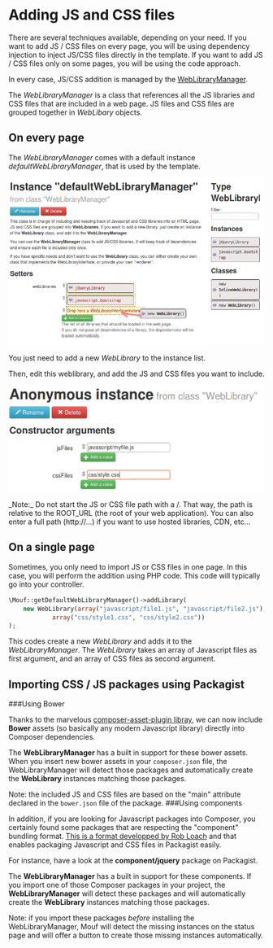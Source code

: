 Adding JS and CSS files
=======================

There are several techniques available, depending on your need.
If you want to add JS / CSS files on every page, you will be using dependency injection to inject JS/CSS files directly in the template.
If you want to add JS / CSS files only on some pages, you will be using the code approach.

In every case, JS/CSS addition is managed by the [WebLibraryManager](http://mouf-php.com/packages/mouf/html.utils.weblibrarymanager/README.md).

The _WebLibraryManager_ is a class that references all the JS libraries and CSS files that are included in a web page.
JS files and CSS files are grouped together in _WebLibary_ objects.

On every page
-------------

The _WebLibraryManager_ comes with a default instance *defaultWebLibraryManager*, that is used by the template.

![Web library manager instance](images/defaultWebLibraryManager.png)

You just need to add a new *WebLibrary* to the instance list.

Then, edit this weblibrary, and add the JS and CSS files you want to include.

![Web library instance](images/weblibrary.png)

<div class="alert">_Note:_ Do not start the JS or CSS file path with a /. That way, the path is relative to the
ROOT_URL (the root of your web application). You can also enter a full path (http://...) if you want to
use hosted libraries, CDN, etc...</div>

On a single page
----------------

Sometimes, you only need to import JS or CSS files in one page. In this case, you will perform the addition
using PHP code. This code will typically go into your controller.

```php
\Mouf::getDefaultWebLibraryManager()->addLibrary(
	new WebLibrary(array("javascript/file1.js", "javascript/file2.js"),
			array("css/style1.css", "css/style2.css"))	
);
```

This codes create a new *WebLibrary* and adds it to the *WebLibraryManager*.
The *WebLibrary* takes an array of Javascript files as first argument, and an array
of CSS files as second argument.

Importing CSS / JS packages using Packagist
-------------------------------------------

###Using Bower

Thanks to the marvelous [composer-asset-plugin libray](http://github.com/francoispluchino/composer-asset-plugin), we can now include **Bower** assets (so basically any modern Javascript library) directly into Composer dependencies.

The **WebLibraryManager** has a built in support for these bower assets. When you insert new bower assets
in your `composer.json` file, the WebLibraryManager will detect those packages and automatically create the 
**WebLibrary** instances matching those packages.

Note: the included JS and CSS files are based on the "main" attribute declared in the `bower.json` file of the package. 
###Using components

In addition, if you are looking for Javascript packages into Composer, you certainly found some packages that are
respecting the "component" bundling format. [This is a format developped by Rob Loach](http://github.com/robloach/component-installer) and that
enables packaging Javascript and CSS files in Packagist easily.

For instance, have a look at the **component/jquery** package on Packagist.

The **WebLibraryManager** has a built in support for these components. If you import one of those Composer packages
in your project, the **WebLibraryManager** will detect these packages and will automatically create the **WebLibrary** instances
matching those packages.

Note: if you import these packages _before_ installing the WebLibraryManager, Mouf will detect the missing instances on the status page and will offer a button to create those missing instances automatically. 
